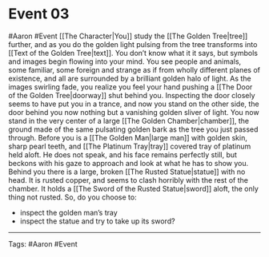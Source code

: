 # Event 03
#Aaron #Event 
[[The Character|You]] study the [[The Golden Tree|tree]] further, and as you do the golden light pulsing from the tree transforms into [[Text of the Golden Tree|text]]. You don’t know what it it says, but symbols and images begin flowing into your mind. You see people and animals, some familiar, some foreign and strange as if from wholly different planes of existence, and all are surrounded by a brilliant golden halo of light. As the images swirling fade, you realize you feel your hand pushing a [[The Door of the Golden Tree|doorway]] shut behind you. Inspecting the door closely seems to have put you in a trance, and now you stand on the other side, the door behind you now nothing but a vanishing golden sliver of light. You now stand in the very center of a large [[The Golden Chamber|chamber]], the ground made of the same pulsating golden bark as the tree you just passed through. Before you is a [[The Golden Man|large man]] with golden skin, sharp pearl teeth, and [[The Platinum Tray|tray]] covered tray of platinum held aloft. He does not speak, and his face remains perfectly still, but beckons with his gaze to approach and look at what he has to show you. Behind you there is a large, broken [[The Rusted Statue|statue]] with no head. It is rusted copper, and seems to clash horribly with the rest of the chamber. It holds a [[The Sword of the Rusted Statue|sword]] aloft, the only thing not rusted. 
So, do you choose to:
- inspect the golden man’s tray
- inspect the statue and try to take up its sword?

---
Tags: #Aaron #Event 